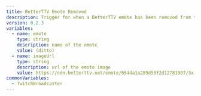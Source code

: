 ```yaml
---
title: BetterTTV Emote Removed
description: Trigger for when a BetterTTV emote has been removed from the channel
version: 0.2.3
variables:
  - name: emote
    type: string
    description: name of the emote
    value: (ditto)
  - name: imageUrl
    type: string
    description: url of the emote image
    value: https://cdn.betterttv.net/emote/554da1a289d53f2d12781907/3x
commonVariables:
  - TwitchBroadcaster
---
```


